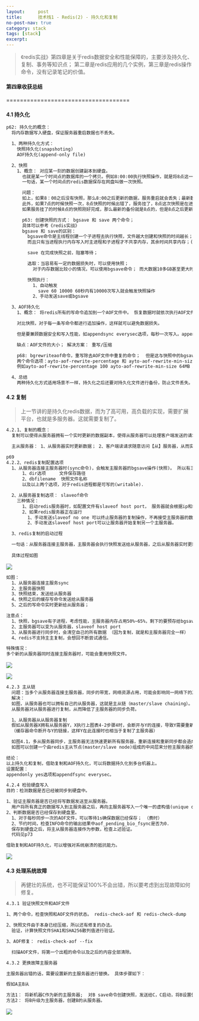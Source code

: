 ```yaml
---
layout:     post
title:      技术栈1 - Redis(2) - 持久化和复制
no-post-nav: true
category: stack
tags: [stack]
excerpt: 
---
```


> 《redis实战》第四章是关于redis数据安全和性能保障的，主要涉及持久化、复制、事务等知识点；
> 第二章是redis应用的几个实例，第三章是redis操作命令，没有记录笔记的价值。

#### 第四章收获总结
====================================

#### 4.1 持久化

```html
p62: 持久化的概念：
  将内存数据写入硬盘，保证服务器重启数据也不丢失。

  1、两种持久化方式：
    快照持久化(snapshoting)
    AOF持久化(append-only file)

  2、快照
    1、概念： 对应某一刻的数据创建副本到硬盘。
      也就是某一个时间点的数据库的一个拷贝。例如8:00:00执行快照操作，就是将8点这一刻的数据保存到硬盘上，而8:00之后的数据更新需要再次快照才能持久化。
      一句话，某一个时间点的redis数据保存在网盘叫做一次快照。

      问题：
      如上，如果8：00之后没有快照，那么8:00之后更新的数据，服务重启就会丢失；最新数据只会复原到最新的一次快照；
      此外，如果7点的时候快照一次，8点快照的时候出错了，服务挂了，8点这次快照是在进行中，会被清理掉，也就是最新的快照备份是7点那份；
      如果服务挂了的时候8点的快照刚好完成，那么最新的备份就是8点的，但是8点之后更新的数据因为没有快照就全部丢失了。

      p63: 创建快照的方式： bgsave 和 save 两个命令；
      具体可以参考《redis实战》
      bgsave 和 save的区别：
        bgsave命令是主线程创建一个子进程去执行快照，文件越大创建和快照的时间越长； 优点是几个G的小容量数据不会影响主进程的业务操作，
        而且只有当进程执行内存写入时主进程和子进程才不共享内存，其余时间共享内存；(fork:即想内存中写入数据除外，其余都共享内存)

        save 在完成快照之前，阻塞等待；

        选取：当容易有一定的数据损失时，可以使用快照；
          对于内存数据比较小的情况，可以使用bgsave命令； 而大数据10多GB甚至更大时，bgsave创建子进程会造成卡顿，如果容忍等待，可以使用save命令。

        快照执行：
          1、自动触发
            save 60 10000 60秒内有10000次写入就会触发快照操作
          2、手动发送save或bgsave

  3、AOF持久化
    1、概念： 将redis所有的写命令追加到一个AOF文件中。 恢复数据时就依次执行AOF文件中的命令就行了。

    对比快照，对于每一条写命令都进行追加操作，这样就可以避免数据损失。

    但是要兼顾数据安全和写入性能，如appendsync everysec选项，每秒一次写入。appendsync no则是由操作系统控制何时写入。

    缺点：AOF文件的大小； 解决方案： 重写/压缩

    p68: bgrewriteaof命令，重写除去AOF文件中重复的命令；  但是这与快照中的bgsave一样，都会创建一个子进程执行，但是文件大小更大，耗时更多。
    两个命令选项：ayto-aof-rewrite-percentage 和 ayto-aof-rewrite-min-size 
    例如ayto-aof-rewrite-percentage 100 ayto-aof-rewrite-min-size 64MB AOF文件大小超过64MB，而且比之前AOF文件大了一倍（100%）时执行bgrewriteaof命令。

  4、总结
    两种持久化方式适用场景不一样，持久化之后还要对持久化文件进行备份，防止文件丢失。

```

#### 4.2 复制

> 上一节讲的是持久化redis数据，而为了高可用，高负载的实现，需要扩展平台，也就是多服务器。这就需要复制了。

```html
4.2.1、复制的概念：
  复制可以使得从服务器拥有一个实时更新的数据副本，使得从服务器可以处理客户端发送的请求。

  主从服务器： 1、从服务器实时更新数据； 2、客户端读请求随意访问【从】服务器，从而实现负载均衡。

p69
4.2.2、redis复制配置选项
  1、从服务器连接主服务器时(sync命令)，会触发主服务器的bgsave操作(快照)。 所以有三点前提：
      1、dir选项     文件保存路径
      2、dbfilename  快照文件名称
      以及以上两个选项，对于redis进程都是可写的(writable).

  2、从服务器复制选项： slaveof命令
    三种情况：
      1、启动redis服务器时，如配置文件有slaveof host port， 服务器就会根据ip和端口连接主服务器，成为从服务器；
      2、如果redis服务器正在运行
        1、手动发送slaveof no one 可以终止服务器的复制操作，不再接受主服务器的数据更新；
        2、手动发送slaveof host port可以让服务器开始复制另一个主服务器。

  3、redis复制的启动过程

  一句话：从服务器连接主服务器，主服务器会执行快照发送给从服务器，之后从服务器实时更新。
  
  具体过程如图
```

![](https://hunzino1.github.io/assets/images/2019/redis/redis_copy.png)

```html
如图：
  1、从服务器连接主服务sync
  2、主服务器快照
  3、快照结束，发送给从服务器
  4、快照之后的缓存写命令发送给从服务器
  5、之后的写命令实时更新给从服务器；

注意点：
  1、快照，bgsave有子进程，考虑性能，主服务器内存占用50%~65%，剩下的要预存给bgsave命令和缓存区命令；
  2、主服务器可以变为从服务器，slaveof host port
  3、从服务器进行同步时，会清空自己的所有数据 （因为复制，就是和主服务器完全一样）
  4、redis不支持主主复制，会想回不断尝试通信。

特殊情况：
多个新的从服务器同时连接主服务器时，可能会重用快照文件。
```

![](https://hunzino1.github.io/assets/images/2019/redis/multi_slave.png)

![](https://hunzino1.github.io/assets/images/2019/redis/master_slave_tree.png)

```html
4.2.3 主从链
  问题：当多个从服务器连接主服务器，同步的带宽，网络资源占用，可能会影响同一网络下的其他硬件网速。
  解决：
  如图，从服务器也可以拥有自己的从服务器，这就是主从链（master/slave chaining）。
  从服务器对从服务器进行复制，从而降低了主服务器的同步负荷。

  1、从服务器从从服务器复制
  假如从服务器X拥有从服务器Y，X执行上图表4-2步骤4时，会断开与Y的连接，导致Y需要重新连接重新同步。
  （缓存器命令断开与Y的链接，这样Y在此连接时也相当于复制了主服务器）

  如图4.1，多从服务器同步，主服务器无法快速更新所有服务器，重新连接和重新同步都会造成负载超载的问题，
  如图可以创建一个由redis主从节点(master/slave node)组成的中间层来分担主服务器的复制工作。

结论：
以上持久化和复制，借助复制和AOF持久化，可以将数据持久化到多台机器上。
设置配置：
appendonly yes选项和appendfsync everysec。

4.2.4 检验硬盘写入
目的：检测数据是否已经被同步到硬盘中。

1、验证主服务器是否已经将写数据发送至从服务器。
  用户将所有真正的数据写入到主服务器之后，再向主服务器写入一个唯一的虚构值(unique dummy value),然后检查虚构值是否存在于从服务器。 如此就检验了。
2、判断数据是否已经保存到硬盘里。
  1、对于每秒同步一次的AOF文件，可以等待1s确保数据已经保存； （费时）
  2、节约时间，检查INFO命令的输出结果中aof_pending_bio_fsync是否为0.
  保存到硬盘之后，将主从服务器连接作为参数，检查上述验证。
  代码见p73

借助复制和AOF持久化，可以增强对系统崩溃的抵抗能力。
```

![](https://hunzino1.github.io/assets/images/2019/redis/info_command.png)

#### 4.3 处理系统故障

> 再健壮的系统，也不可能保证100%不会出错，所以要考虑到出现故障如何修复。

```html
4.3.1 验证快照文件和AOF文件

1、两个命令，检查快照和AOF文件的状态。 redis-check-aof 和 redis-check-dump

2、快照文件由于本身已经压缩，所以还有修复的办法。
  验证，计算快照文件SHA1和SHA256散列值进行验证。

3、AOF修复： redis-check-aof --fix

  扫描AOF文件，将第一个出粗的命令以及之后的内容全部清除。

4.3.2 更换故障主服务器

主服务器出错的话，需要设置新的主服务器进行替换。 具体步骤如下：

假如A主B从

方法1： 将新机器C作为新的主服务器;  对B save命令创建快照，发送给C，C启动，将B设置伪C的从服务器
方法2： 将B升级为主服务器，创建B的从服务器。

```
![](https://hunzino1.github.io/assets/images/2019/redis/check_command.png)
